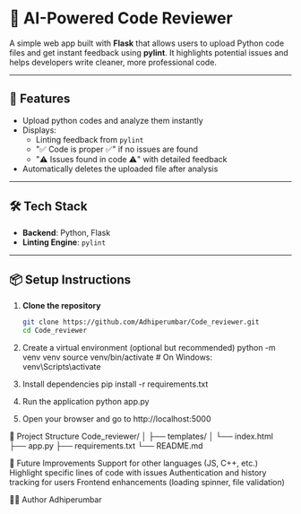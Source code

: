 # 🧠 AI-Powered Code Reviewer

A simple web app built with **Flask** that allows users to upload Python code files and get instant feedback using **pylint**. It highlights potential issues and helps developers write cleaner, more professional code.

---

## 🚀 Features

- Upload python codes and analyze them instantly
- Displays:
  - Linting feedback from `pylint`
  - "✅ Code is proper ✅" if no issues are found
  - "⚠️ Issues found in code ⚠️" with detailed feedback
- Automatically deletes the uploaded file after analysis

---

## 🛠️ Tech Stack

- **Backend**: Python, Flask
- **Linting Engine**: `pylint`

---

## 📦 Setup Instructions

1. **Clone the repository**
   ```bash
   git clone https://github.com/Adhiperumbar/Code_reviewer.git
   cd Code_reviewer

2. Create a virtual environment (optional but recommended)
python -m venv venv
source venv/bin/activate  # On Windows: venv\Scripts\activate

3. Install dependencies
pip install -r requirements.txt

4. Run the application
python app.py

5. Open your browser and go to
http://localhost:5000


📁 Project Structure
Code_reviewer/
│
├── templates/
│   └── index.html
├── app.py
├── requirements.txt
└── README.md


📌 Future Improvements
Support for other languages (JS, C++, etc.)
Highlight specific lines of code with issues
Authentication and history tracking for users
Frontend enhancements (loading spinner, file validation)

👩‍💻 Author
Adhiperumbar

